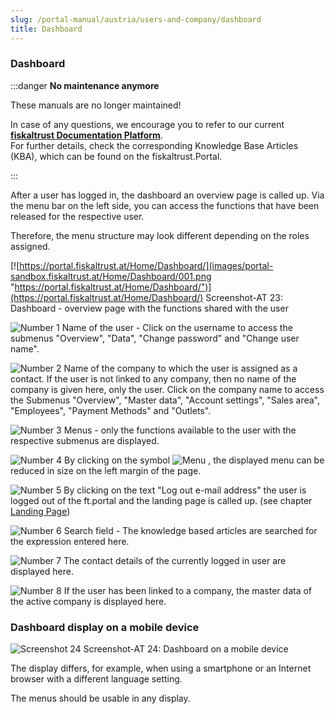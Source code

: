 ```yaml
---
slug: /portal-manual/austria/users-and-company/dashboard
title: Dashboard
---
```


### Dashboard

:::danger **No maintenance anymore**

These manuals are no longer maintained! 

In case of any questions, we encourage you to refer to our current **[fiskaltrust Documentation Platform](https://docs.fiskaltrust.cloud/de/ "fiskaltrust Documentation Platform")**.  
For further details, check the corresponding Knowledge Base Articles (KBA), which can be found on the fiskaltrust.Portal.

:::

After a user has logged in, the dashboard an overview page is called up. Via the menu bar on the left side, you can access the functions that have been released for the respective user.

Therefore, the menu structure may look different depending on the roles assigned.

[![https://portal.fiskaltrust.at/Home/Dashboard/](images/portal-sandbox.fiskaltrust.at/Home/Dashboard/001.png "https://portal.fiskaltrust.at/Home/Dashboard/")](https://portal.fiskaltrust.at/Home/Dashboard/)
Screenshot-AT 23: Dashboard - overview page with the functions shared with the user

![Number 1](../images/Numbers/1.png) Name of the user - Click on the username to access the submenus "Overview", "Data", "Change password" and "Change user name".

![Number 2](../images/Numbers/2.png) Name of the company to which the user is assigned as a contact. If the user is not linked to any company, then no name of the company is given here, only the user. Click on the company name to access the Submenus "Overview", "Master data", "Account settings", "Sales area", "Employees", "Payment Methods" and "Outlets".

![Number 3](../images/Numbers/3.png) Menus - only the functions available to the user with the respective submenus are displayed.

![Number 4](../images/Numbers/4.png) By clicking on the symbol ![Menu](../images/Buttons/028.png "Menu") , the displayed menu can be reduced in size on the left margin of the page.

![Number 5](../images/Numbers/5.png) By clicking on the text "Log out e-mail address" the user is logged out of the ft.portal and the landing page is called up. (see chapter [Landing Page](portal.md#landing-page))

![Number 6](../images/Numbers/6.png) Search field - The knowledge based articles are searched for the expression entered here.

![Number 7](../images/Numbers/7.png) The contact details of the currently logged in user are displayed here.

![Number 8](../images/Numbers/8.png) If the user has been linked to a company, the master data of the active company is displayed here.

### Dashboard display on a mobile device

![Screenshot 24](images/portal-sandbox.fiskaltrust.at/Home/Dashboard/002.png)
Screenshot-AT 24: Dashboard on a mobile device

The display differs, for example, when using a smartphone or an Internet browser with a different language setting.

The menus should be usable in any display.
